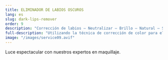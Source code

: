 ```yaml
---
title: ELIMINADOR DE LABIOS OSCUROS
lang: es
slug: dark-lips-remover
order: 9
description: "Corrección de labios – Neutralizar – Brillo – Natural – Sesiones"
full-description: "Utilizando la técnica de corrección de color para eliminar cualquier pigmento oscuro en los labios, devolviendo el color brillante y natural de tus labios originales. El resultado final mostrará un tono brillante y natural acorde a tu piel, haciendo que los labios no se vean pálidos, blancos o cansados incluso sin maquillaje. El procedimiento puede requerir de 1 a 4 sesiones dependiendo de las condiciones de los labios, el tipo de piel y los cuidados posteriores."
image: "/images/service09.avif"
---
```

Luce espectacular con nuestros expertos en maquillaje.
